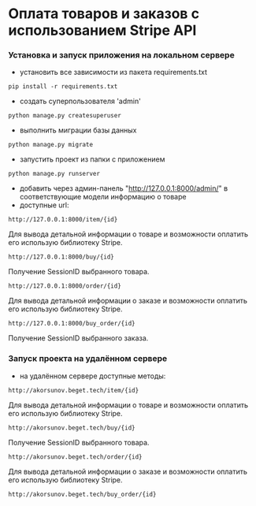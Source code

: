 # Оплата товаров и заказов  с использованием Stripe API

### Установка и запуск приложения на локальном сервере

- установить все зависимости из пакета requirements.txt
```angular2html
pip install -r requirements.txt
```
- создать суперпользователя 'admin'
```angular2html
python manage.py createsuperuser
```
- выполнить миграции базы данных
```angular2html
python manage.py migrate
```
- запустить проект из папки с приложением
```angular2html
python manage.py runserver
```
- добавить через админ-панель "http://127.0.0.1:8000/admin/" в соответствующие модели информацию о товаре
- доступные url:
```angular2html
http://127.0.0.1:8000/item/{id}
```
Для вывода детальной информации о товаре и возможности оплатить его 
использую библиотеку Stripe.
```angular2html
http://127.0.0.1:8000/buy/{id}
```
Получение SessionID выбранного товара.
```angular2html
http://127.0.0.1:8000/order/{id}
```
Для вывода детальной информации о заказе и возможности оплатить его 
использую библиотеку Stripe.
```angular2html
http://127.0.0.1:8000/buy_order/{id}
```
Получение SessionID выбранного заказа.

### Запуск проекта на удалённом сервере

- на удалённом сервере доступные методы:
```angular2html
http://akorsunov.beget.tech/item/{id}
```
Для вывода детальной информации о товаре и возможности оплатить его 
использую библиотеку Stripe.
```angular2html
http://akorsunov.beget.tech/buy/{id}
```
Получение SessionID выбранного товара.
```angular2html
http://akorsunov.beget.tech/order/{id}
```
Для вывода детальной информации о заказе и возможности оплатить его 
использую библиотеку Stripe.
```angular2html
http://akorsunov.beget.tech/buy_order/{id}
```
